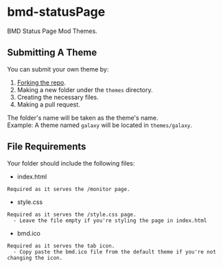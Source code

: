 # bmd-statusPage
BMD Status Page Mod Themes.

## Submitting A Theme
You can submit your own theme by:
1) [Forking the repo](https://github.com/slothyace/bmd-statusPage/fork).
2) Making a new folder under the `themes` directory.
3) Creating the necessary files.
4) Making a pull request.

The folder's name will be taken as the theme's name.<br>
Example: A theme named `galaxy` will be located in `themes/galaxy`.

## File Requirements
Your folder should include the following files:  
- index.html  
```
Required as it serves the /monitor page.
```  
- style.css  
```
Required as it serves the /style.css page.
  - Leave the file empty if you're styling the page in index.html
```  
- bmd.ico  
```
Required as it serves the tab icon.
  - Copy paste the bmd.ico file from the default theme if you're not changing the icon.
```  
